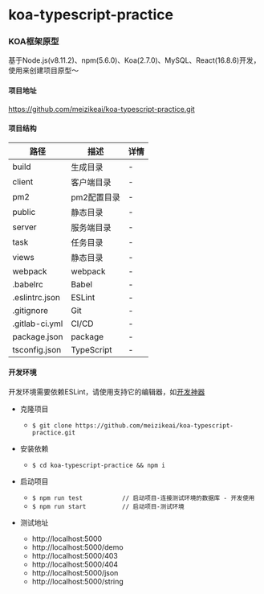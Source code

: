 # koa-typescript-practice

### KOA框架原型

基于Node.js(v8.11.2)、npm(5.6.0)、Koa(2.7.0)、MySQL、React(16.8.6)开发，使用来创建项目原型〜

#### 项目地址
https://github.com/meizikeai/koa-typescript-practice.git

#### 项目结构

| 路径           | 描述        | 详情 |
| -------------- | ----------- | ---- |
| build          | 生成目录    | -    |
| client         | 客户端目录  | -    |
| pm2            | pm2配置目录 | -    |
| public         | 静态目录    | -    |
| server         | 服务端目录  | -    |
| task           | 任务目录    | -    |
| views          | 静态目录    | -    |
| webpack        | webpack     | -    |
| .babelrc       | Babel       | -    |
| .eslintrc.json | ESLint      | -    |
| .gitignore     | Git         | -    |
| .gitlab-ci.yml | CI/CD       | -    |
| package.json   | package     | -    |
| tsconfig.json  | TypeScript  | -    |


#### 开发环境

开发环境需要依赖ESLint，请使用支持它的编辑器，如[开发神器](https://code.visualstudio.com/)

- 克隆项目
  - `$ git clone https://github.com/meizikeai/koa-typescript-practice.git`

- 安装依赖
  - `$ cd koa-typescript-practice && npm i`

- 启动项目
  - `$ npm run test           // 启动项目-连接测试环境的数据库 - 开发使用`
  - `$ npm run start          // 启动项目-测试环境`

- 测试地址
  - http://localhost:5000
  - http://localhost:5000/demo
  - http://localhost:5000/403
  - http://localhost:5000/404
  - http://localhost:5000/json
  - http://localhost:5000/string

